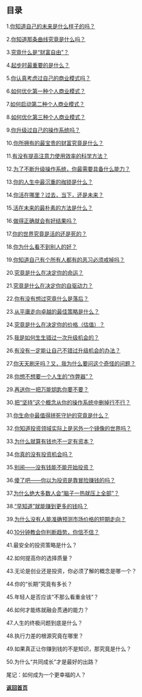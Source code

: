 ## 目录

1.[你知道自己的未来是什么样子的吗？](./chapter01.html "《财富自由之路》第一章20211128完成")

2.[你知道那条曲线究竟是什么吗？](./chapter02.html "《财富自由之路》第二章20211129完成")

3.[究竟什么是“财富自由”？](./chapter03.html "《财富自由之路》第三章20211129完成")

4.[起步时最重要的是什么？](./chapter04.html "《财富自由之路》第四章20211130完成")

5.[你认真考虑过自己的商业模式吗？](./chapter05.html "《财富自由之路》第五章20211201完成")

6.[如何优化第一种个人商业模式？](./chapter06.html "《财富自由之路》第六章20211202完成")

7.[如何启动第二种个人商业模式？](./chapter07.html "《财富自由之路》第七章20211203完成")

8.[如何优化第三种个人商业模式？](./chapter08.html "《财富自由之路》第八章20211204完成")

9.[你升级过自己的操作系统吗？](./chapter09.html "《财富自由之路》第九章20211205完成")

10.[你所拥有的最宝贵的财富究竟是什么？](./chapter10.html "《财富自由之路》第10章20211207完成")

11.[有没有提高注意力使用效率的科学方法？](./chapter11.html "《财富自由之路》第11章20211208完成")

12.[为了不断升级操作系统，你最需要具备什么能力？](./chapter12.html "《财富自由之路》第12章20211209完成")

13.[你的人生中最沉重的枷锁是什么？](./chapter13.html "《财富自由之路》第13章20211209完成")

14.[你活在哪里？过去，当下，还是未来？](./chapter14.html "《财富自由之路》第14章20211210完成")

15.[活在未来的最朴素的方法是什么？](./chapter15.html "《财富自由之路》第15章20211211完成")

16.[做得正确就会有好结果吗？](./chapter16.html "《财富自由之路》第16章20211212完成")

17.[你的世界究竟是活的还是死的？](./chapter17.html "《财富自由之路》第17章20211212完成")

18.[你为什么看不到别人的好？](./chapter18.html "《财富自由之路》第18章20211213完成")

19.[你知道自己有个所有人都有的恶习必须戒掉吗？](./chapter19.html "《财富自由之路》第19章20211214完成")

20.[究竟是什么在决定你的命运？](./chapter20.html "《财富自由之路》第20章20211215完成")

21.[究竟是什么在决定你的自驱动力？](./chapter21.html "《财富自由之路》第21章20211216完成")

22.[你有没有想过究竟什么是落后？](./chapter22.html "《财富自由之路》第22章20211217完成")

23.[从平庸走向卓越的最佳策略是什么？](./chapter23.html "《财富自由之路》第23章20211218完成")

24.[究竟是什么在决定你的价格（估值）？](./chapter24.html "《财富自由之路》第24章20211219完成")

25.[我是如何生生错过一次升级机会的？](./chapter25.html "《财富自由之路》第25章20211220完成")

26.[有没有一定能让自己不错过升级机会的办法？](./chapter26.html "《财富自由之路》第26章20211221完成")

27.[你天天刷牙吗？又，我为什么要问这个奇怪的问题？](./chapter27.html "《财富自由之路》第27章20211222完成")

28.[你想不想要一个人生的“作弊器”？](./chapter28.html "《财富自由之路》第28章20211223完成")

29.[再送你一把万能钥匙你要不要？](./chapter29.html "《财富自由之路》第29章20211223完成")

30.[把“坚持”这个概念从你的操作系统中删掉行不行？](./chapter30.html "《财富自由之路》第30章20211224完成")

31.[你生命中最值得拼死守护的究竟是什么？](./chapter31.html "《财富自由之路》第31章20211225完成")

32.[你知道投资领域实际上是另外一个镜像的世界吗？](./chapter32.html "《财富自由之路》第32章20211225完成")

33.[为什么就算有钱也不一定有资本？](./chapter33.html "《财富自由之路》第33章20211226完成")

34.[你真的没有投资机会吗？](./chapter34.html "《财富自由之路》第34章20211226完成")

35.[别闹——没有钱能不能开始投资？](./chapter35.html "《财富自由之路》第35章20211227完成")

36.[傻了吧——你以为投资是靠冒险赚钱的吗？](./chapter36.html "《财富自由之路》第36章20211227完成")

37.[为什么绝大多数人会“脑子一热就压上全部”？](./chapter37.html "《财富自由之路》第37章20211228完成")

38.[“早知道”就能赚到更多的钱吗？](./chapter38.html "《财富自由之路》第38章20211228完成")

39.[为什么没有人能准确预测市场价格的短期走向？](./chapter39.html "《财富自由之路》第39章20211229完成")

40.[10分钟教会你判断趋势，你信不信？](./chapter40.html "《财富自由之路》第40章20211230完成")

41.最安全的投资策略是什么？

42.如何提高你的选择质量？

43.无论是创业还是投资，你必须了解的概念是哪一个？

44.你的“长期”究竟有多长？

45.年轻人是否应该“不那么看重金钱”？

46.如何才能练就融会贯通的能力？

47.人生的终极问题到底是什么？

48.执行力差的根源究竟在哪里？

49.如果真正让你赚到钱的不是知识，那究竟是什么？

50.为什么“共同成长”才是最好的出路？

尾记：如何成为一个更幸福的人？

[**返回首页**](./index.html)
